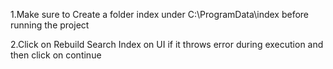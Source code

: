 1.Make sure to Create a folder index under C:\ProgramData\index before running the project

2.Click on Rebuild Search Index on UI if it throws error during execution and then click on continue

